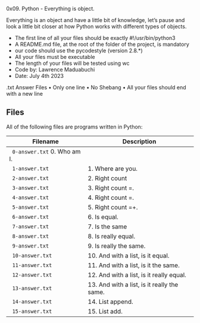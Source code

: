 0x09. Python - Everything is object.

Everything is an object and have a little bit of knowledge, let’s pause and look a little bit closer at how Python works with different types of objects.

* The first line of all your files should be exactly #!/usr/bin/python3
* A README.md file, at the root of the folder of the project, is mandatory
* our code should use the pycodestyle (version 2.8.*)
* All your files must be executable
* The length of your files will be tested using wc
* Code by: Lawrence Maduabuchi
* Date: July 4th 2023

.txt Answer Files
•	Only one line
•	No Shebang
•	All your files should end with a new line



## Files
All of the following files are programs written in Python:

| Filename | Description |
| -------- | ----------- |
| ` 0-answer.txt` 0. Who am I.|
| ` 1-answer.txt` | 1. Where are you.|
| ` 2-answer.txt` | 2. Right count|
| ` 3-answer.txt` | 3. Right count =.|
| ` 4-answer.txt` | 4. Right count =.|
| ` 5-answer.txt` | 5. Right count =+.|
| ` 6-answer.txt` | 6. Is equal.|
| ` 7-answer.txt` | 7. Is the same|
| ` 8-answer.txt` | 8. Is really equal.|
| ` 9-answer.txt` | 9. Is really the same.|
| ` 10-answer.txt` | 10. And with a list, is it equal.|
| ` 11-answer.txt` | 11. And with a list, is it the same.|
| ` 12-answer.txt` | 12. And with a list, is it really equal.|
| ` 13-answer.txt` | 13. And with a list, is it really the same.|
| ` 14-answer.txt` | 14. List append.|
| ` 15-answer.txt` | 15. List add.|
